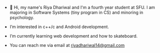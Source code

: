 - 👋 Hi, my name's Riya Dhariwal and I'm a fourth year student at SFU. I am majoring in Software Systems (tiny program in CS) and minoring in psychology.

- I’m interested in c++/c and Android development.

- I’m currently learning web development and how to skateboard.

- You can reach me via email at riyadhariwal14@gmail.com

<!---
riyadhariwal1/riyadhariwal1 is a ✨ special ✨ repository because its `README.md` (this file) appears on your GitHub profile.
You can click the Preview link to take a look at your changes.
--->
